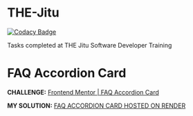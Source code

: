 # THE-Jitu

[![Codacy Badge](https://app.codacy.com/project/badge/Grade/7f8fc971651342dcad54fd3363fea1cd?branch=faq-accordion-card)](https://app.codacy.com/gh/JoshuaOndieki/THE-Jitu/dashboard?branch=faq-accordion-card&utm_source=gh&utm_medium=referral&utm_content=&utm_campaign=Badge_grade)

Tasks completed at THE Jitu Software Developer Training

# FAQ Accordion Card

**CHALLENGE:** [Frontend Mentor | FAQ Accordion Card](https://www.frontendmentor.io/challenges/faq-accordion-card-XlyjD0Oam)

**MY SOLUTION:** [FAQ ACCORDION CARD HOSTED ON RENDER](https://faq-accordion-card-j27s.onrender.com/)